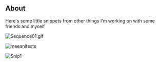 ## About
Here's some little snippets from other things I'm working on with some friends and myself

![](https://github.com/Locstock04/locstock04.github.io/blob/main/Sequence01.gif "Sequence01.gif")

![meeanitests](https://user-images.githubusercontent.com/48468645/188485167-a2340125-8d60-4a1a-acd2-5ae76ff91583.gif)

![Snip1](https://github.com/Locstock04/locstock04.github.io/blob/main/Sequence01.gif)

